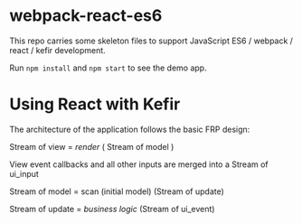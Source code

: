 # webpack-react-es6

This repo carries some skeleton files to support JavaScript ES6 / webpack / react / kefir development.

Run `npm install` and `npm start` to see the demo app.

# Using React with Kefir

The architecture of the application follows the basic FRP design:

Stream of view = _render_ ( Stream of model )

View event callbacks and all other inputs are merged into a Stream of ui_input

Stream of model = scan (initial model) (Stream of update)

Stream of update = _business logic_ (Stream of ui_event)
